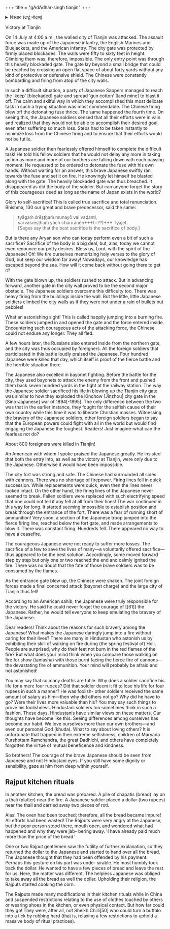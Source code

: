 +++
title = "gAdAdhar-singh tianjin"
+++

<details><summary>विस्तारः (द्रष्टुं नोद्यम्)</summary>

Gadadhar Singh was then serving in BIA sent to put down the Boxer rebellion.
</details>


Victory at Tianjin

On 14 July at 4:00 a.m., the walled city of Tianjin was attacked. The assault force was made up of the Japanese infantry, the English Marines and Bluejackets, and the American infantry. The city gate was protected by firmly placed blockades. The walls were fifty to sixty feet in height. Climbing them was, therefore, impossible. The only entry point was through this heavily blockaded gate. The gate lay beyond a small bridge that could be reached by crossing an open flat space of about forty yards without any kind of protective or defensive shield. The Chinese were constantly bombarding and firing from atop of the city walls. 

In such a difficult situation, a party of Japanese Sappers managed to reach the 'keep' [blockaded] gate and spread 'gun cotton' [land mine] to blast it off. The calm and skilful way in which they accomplished this most delicate task in such a trying situation was most commendable. The Chinese firing blew off the detonating fuse thrice. The same happened the fourth time. On seeing this, the Japanese soldiers sensed that all their efforts were in vain and realized that they would not be able to accomplish their desired goal, even after suffering so much loss. Steps had to be taken instantly to minimize loss from the Chinese firing and to ensure that their efforts would not be futile.

A Japanese soldier then fearlessly offered himself to complete the difficult task! He told his fellow soldiers that he would not delay any more in taking action as more and more of our brothers are falling down with each passing moment. He requested to be ordered to detonate the fuse with his own hands. Without waiting for an answer, this brave Japanese swiftly ran towards the fuse and set it on fire. He knowingly let himself be blasted along with the gate. The heavily blockaded gate was thus breached. It disappeared as did the body of the soldier. But can anyone forget the story of this courageous deed as long as the name of Japan exists in the world?

Glory to self-sacrifice! This is called true sacrifice and total renunciation. Bhishma, 130 our great and brave predecessor, said the same:

> tyāgaṁ śrēṣṭḥaṁ munayō vai vadanti,  
> sarvaśrēṣṭhaṁ yach charīranen+++(=??)+++ Tyajet.  
[Sages say that the best sacrifice is the sacrifice of body.]

But is there any Aryan son who can today perform even a bit of such a sacrifice? Sacrifice of the body is a big deal, but, alas, today we cannot even renounce our petty desires. Bless us, Lord, with the spirit of the Japanese! Oh! We tire ourselves memorizing holy verses to the glory of God, but keep our wisdom far away! Nowadays, our knowledge has escaped beyond the sea. How will it come back without going there to get it?

With the gate blown up, the soldiers rushed to attack. But in advancing forward, another gate in the city wall proved to be the second major obstacle. The Japanese soldiers overcame this difficulty too. There was heavy firing from the buildings inside the wall. But the little, little Japanese soldiers climbed the city walls as if they were not under a rain of bullets but pebbles!

What an astonishing sight! This is called happily jumping into a burning fire. These soldiers jumped in and opened the gate and the force entered inside. Encountering such courageous acts of the attacking force, the Chinese could not endure any longer. They all fled.

A few hours later, the Russians also entered inside from the northern gate, and the city was thus occupied by foreigners. All the foreign soldiers that participated in this battle loudly praised the Japanese. Four hundred Japanese were killed that day, which itself is proof of the fierce battle and the horrible situation there.

The Japanese also excelled in bayonet fighting. Before the battle for the city, they used bayonets to attack the enemy from the front and pushed them back seven hundred yards in the fight at the railway station. The way the Japanese soldier sacrificed his life in blowing up the Tianjin city gate was similar to how they exploded the Kinchow [Jinzhou] city gate in the [Sino-Japanese] war of 1894[-1895]. The only difference between the two was that in the earlier instance, they fought for the selfish cause of their own country while this time it was to liberate Christian masses. Witnessing the bravery of the Japanese soldiers, other foreign soldiers began to say that the European powers could fight with all in the world but would find engaging the Japanese the toughest. Readers! Just imagine-what can the fearless not do?

About 800 foreigners were killed in Tianjin!

An American with whom I spoke praised the Japanese greatly. He insisted that both the entry into, as well as the victory at Tianjin, were only due to the Japanese. Otherwise it would have been impossible.

The city fort was strong and safe. The Chinese had surrounded all sides with cannons. There was no shortage of firepower. Firing lines fell in quick succession. While replacements were quick, even then the lines never looked intact. On the other hand, the firing lines of the Japanese never seemed to break. Fallen soldiers were replaced with such electrifying speed that one could not tell if any fell at all from their lines! The war continued in this way for long. It started seeming impossible to establish position and break through the entrance of the fort. There was a fear of running short of ammunition! Very soon, a section of the Japanese troop jumped into the fierce firing line, reached below the fort gate, and made arrangements to blow it. There was constant firing. Hundreds fell. There appeared no way to have a ceasefire.

The courageous Japanese were not ready to suffer more losses. The sacrifice of a few to save the lives of many—a voluntarily offered sacrifice—thus appeared to be the best solution. Accordingly, some moved forward step by step but only one or two reached the end and calmly ignited the fire. There was no doubt that the fate of those brave soldiers was to be consumed by the flames.

As the entrance gate blew up, the Chinese were shaken. The joint foreign forces made a final concerted attack (bayonet charge) and the large city of Tianjin thus fell!

According to an American sahib, the Japanese were truly responsible for the victory. He said he could never forget the courage of [[61]] the Japanese. Rather, he would tell everyone to keep emulating the bravery of the Japanese.

Dear readers! Think about the reasons for such bravery among the Japanese! What makes the Japanese daringly jump into a fire without caring for their lives? There are many in Hindustan who astonish us by exhibiting their skill of walking on fire during (the spring festival of) Holi. People are surprised, why do their feet not burn in the red flames of the fire? But what does your mind think when you compare those walking on fire for show (tamasha) with those burnt facing the fierce fire of cannons—the devastating fire of ammunition. Your mind will probably be afraid and not astonished!

You may say that so many deaths are futile. Why does a soldier sacrifice his life for a mere four rupees? Did that soldier deem it fit to lose his life for four rupees in such a manner? He was foolish- other soldiers received the same amount of salary as him—then why did others not go? Why did he have to go? Were their lives more valuable than his? You may say such things to prove his foolishness. Hindustani soldiers too sometimes think in such a fashion. These days, Hindustanis have similar views on these matters. Our thoughts have become like this. Seeing differences among ourselves has become our habit. We love ourselves more than our own brothers—and even our personal God (khuda). What to say about loving others? It is unfortunate that trapped in their extreme selfishness, children of Maryada Purshottam Ramchandra, the great Dadhichi, and others have completely forgotten the virtue of mutual beneficence and kindness.

So brothers! The courage of the brave Japanese should be seen from Japanese and not Hindustani eyes. If you still have some dignity or sensibility, gaze at him from deep within yourself.

## Rajput kitchen rituals
In another kitchen, the bread was prepared. A pile of chapatis (bread) lay on a thali (platter) near the fire. A Japanese soldier placed a dollar (two rupees) near the thali and carried away two pieces of roti.

Alas! The oven had been touched; therefore, all the bread became impure! All efforts had been wasted! The Rajputs were very angry at the Japanese, but the poor person stood there, mouth open, and wondered what had happened and why they were jab- bering away. 'I have already paid much more than the price of the bread.'

One or two Rajput gentlemen saw the futility of further explanation, so they returned the dollar to the Japanese and started to hand over all the bread. The Japanese thought that they had been offended by his payment. Perhaps this gesture on his part was unde- sirable. He most humbly took back the dollar. He wanted to have a few pieces of bread and leave the rest for us. Here, the matter was different. The helpless Japanese was obliged to take away all the bread as well the dollar. Upholding their religion, the Rajputs started cooking the corn.

The Rajputs made many modifications in their kitchen rituals while in China and suspended restrictions relating to the use of clothes touched by others or wearing shoes in the kitchen, or even physical contact. But how far could they go! They were, after all, not Sheikh Chilli[50] who could turn a buffalo into a tick by rubbing hard (that is, relaxing a few restrictions to uphold a massive body of ritual practices).
